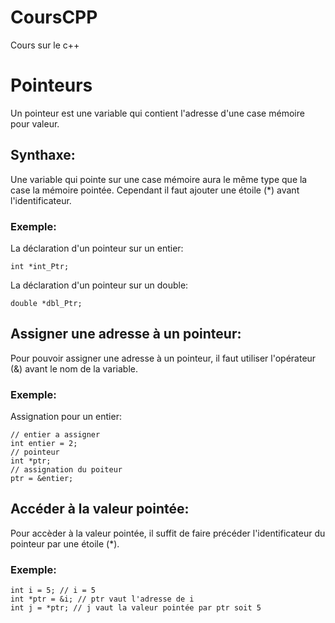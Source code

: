 # CoursCPP
Cours sur le c++


# Pointeurs

Un pointeur est une variable qui contient l'adresse d'une case mémoire pour valeur.

## Synthaxe:

Une variable qui pointe sur une case mémoire aura le même type que la case la
mémoire pointée. Cependant il faut ajouter une étoile (\*) avant l'identificateur.

### Exemple:

La déclaration d'un pointeur sur un entier:

    int *int_Ptr;

La déclaration d'un pointeur sur un double:

    double *dbl_Ptr;

## Assigner une adresse à un pointeur:

Pour pouvoir assigner une adresse à un pointeur, il faut utiliser l'opérateur
(&) avant le nom de la variable. 

### Exemple:

Assignation pour un entier:

    // entier a assigner
    int entier = 2;
    // pointeur
    int *ptr;
    // assignation du poiteur
    ptr = &entier;

## Accéder à la valeur pointée:

Pour accèder à la valeur pointée, il suffit de faire précéder l'identificateur du
pointeur par une étoile (\*).

### Exemple:

    int i = 5; // i = 5
    int *ptr = &i; // ptr vaut l'adresse de i
    int j = *ptr; // j vaut la valeur pointée par ptr soit 5
    
